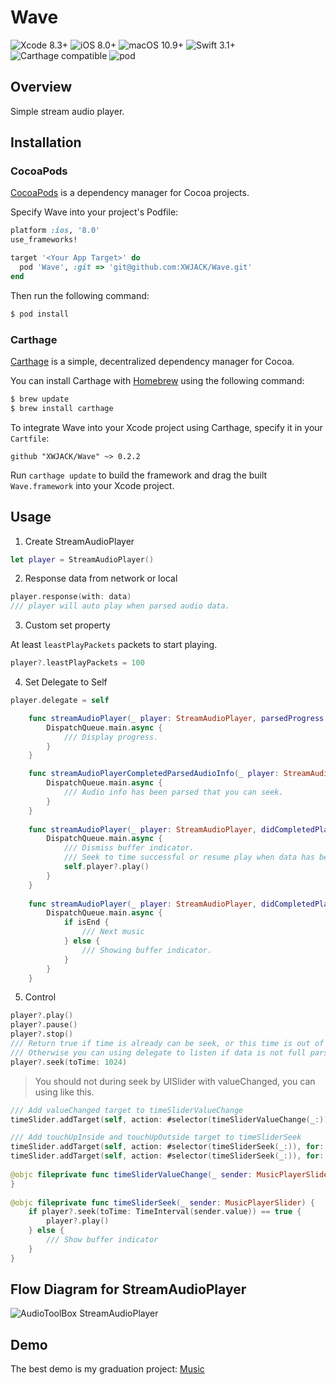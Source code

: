 # Wave

![Xcode 8.3+](https://img.shields.io/badge/Xcode-8.3%2B-blue.svg)
![iOS 8.0+](https://img.shields.io/badge/iOS-8.0%2B-blue.svg)
![macOS 10.9+](https://img.shields.io/badge/macOS-10.9%2B-blue.svg)
![Swift 3.1+](https://img.shields.io/badge/Swift-3.0%2B-orange.svg)
![Carthage compatible](https://img.shields.io/badge/Carthage-compatible-brightgreen.svg)
![pod](https://img.shields.io/badge/pod-v0.2.2-brightgreen.svg)

## Overview

Simple stream audio player.

## Installation

### CocoaPods

[CocoaPods](https://cocoapods.org/) is a dependency manager for Cocoa projects.

Specify Wave into your project's Podfile:

```ruby
platform :ios, '8.0'
use_frameworks!

target '<Your App Target>' do
  pod 'Wave', :git => 'git@github.com:XWJACK/Wave.git'
end
```

Then run the following command:

```sh
$ pod install
```

### Carthage

[Carthage](https://github.com/Carthage/Carthage) is a simple, decentralized
dependency manager for Cocoa.

You can install Carthage with [Homebrew](http://brew.sh/) using the following command:

```bash
$ brew update
$ brew install carthage
```

To integrate Wave into your Xcode project using Carthage, specify it in your `Cartfile`:

```ogdl
github "XWJACK/Wave" ~> 0.2.2
```

Run `carthage update` to build the framework and drag the built `Wave.framework` into your Xcode project.

## Usage

1. Create StreamAudioPlayer

```swift
let player = StreamAudioPlayer()
```

2. Response data from network or local

```swift
player.response(with: data)
/// player will auto play when parsed audio data.
```

3. Custom set property

At least `leastPlayPackets` packets to start playing.

```swift
player?.leastPlayPackets = 100
```

4. Set Delegate to Self

```swift
player.delegate = self

    func streamAudioPlayer(_ player: StreamAudioPlayer, parsedProgress progress: Progress) {
        DispatchQueue.main.async {
            /// Display progress.
        }
    }

    func streamAudioPlayerCompletedParsedAudioInfo(_ player: StreamAudioPlayer) {
        DispatchQueue.main.async {
            /// Audio info has been parsed that you can seek.
        }
    }
    
    func streamAudioPlayer(_ player: StreamAudioPlayer, didCompletedPlayFromTime time: TimeInterval) {
        DispatchQueue.main.async {
            /// Dismiss buffer indicator.
            /// Seek to time successful or resume play when data has been parsed.
            self.player?.play()
        }
    }
    
    func streamAudioPlayer(_ player: StreamAudioPlayer, didCompletedPlayAudio isEnd: Bool) {
        DispatchQueue.main.async {
            if isEnd {
                /// Next music
            } else {
                /// Showing buffer indicator.
            }
        }
    }
```

5. Control

```swift
player?.play()
player?.pause()
player?.stop()
/// Return true if time is already can be seek, or this time is out of range between 0 to duration.
/// Otherwise you can using delegate to listen if data is not full parsed.
player?.seek(toTime: 1024)
```

> You should not during seek by UISlider with valueChanged, you can using like this.

```swift
/// Add valueChanged target to timeSliderValueChange
timeSlider.addTarget(self, action: #selector(timeSliderValueChange(_:)), for: .valueChanged)

/// Add touchUpInside and touchUpOutside target to timeSliderSeek
timeSlider.addTarget(self, action: #selector(timeSliderSeek(_:)), for: .touchUpInside)
timeSlider.addTarget(self, action: #selector(timeSliderSeek(_:)), for: .touchUpOutside)
        
@objc fileprivate func timeSliderValueChange(_ sender: MusicPlayerSlider) {
}
    
@objc fileprivate func timeSliderSeek(_ sender: MusicPlayerSlider) {
    if player?.seek(toTime: TimeInterval(sender.value)) == true {
        player?.play()
    } else {
        /// Show buffer indicator
    }
}
```

## Flow Diagram for StreamAudioPlayer

![AudioToolBox StreamAudioPlayer](http://o9omj1fgd.bkt.clouddn.com/blog/Music/images/AudioToolBox_StreamAudioPlayer.png)

## Demo

The best demo is my graduation project: [Music](https://github.com/XWJACK/Music)


